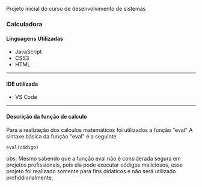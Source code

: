 Projeto inicial do curso de desenvolvimento de sistemas 
### Calculadora 

#### Linguagens Utilizadas 
- JavaScript
- CSS3
- HTML
----
#### IDE utilizada
- VS Code
----
#### Descrição da função de calculo
Para a realização dos calculos matemáticos foi utilizados a função "eval"
A sintaxe básica da funçào "eval" é a seguinte 
```
eval(código)
```

obs: Mesmo sabendo que a função eval não é considerada segura em projetos profissionais, pois ela pode executar 
códigps maliciosos, esse projeto foi realizado somente para fins didatícos e não será utilizado profiddionalmente.
